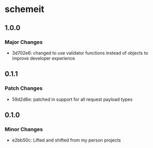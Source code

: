 # schemeit

## 1.0.0

### Major Changes

- 3d702e6: changed to use validator functions instead of objects to improve developer experience

## 0.1.1

### Patch Changes

- 59d2d6e: patched in support for all request payload types

## 0.1.0

### Minor Changes

- e2bb50c: Lifted and shifted from my person projects
